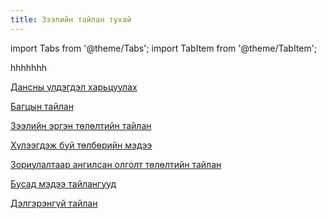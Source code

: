 ```yaml
---
title: Зээлийн тайлан тухай 
---
```

import Tabs from '@theme/Tabs';
import TabItem from '@theme/TabItem';

<Tabs>
  <TabItem value="ztailan" label="Зээлийн тайлан" default>

hhhhhhh
  
  </TabItem>






  <TabItem value="dtailan" label="Дотоод тайлан">

[Дансны үлдэгдэл харьцуулах](..//docs/doTailan/#дансны-үлдэгдэл-харьцуулах)

[Багцын тайлан ](../docs/doTailan/#багцын-тайлан)

[Зээлийн эргэн төлөлтийн тайлан](../docs/doTailan/#зээлийн-эргэн-төлөлтийн-тайлан)

[Хүлээгдэж буй төлбөрийн мэдээ](..//docs/doTailan/#хүлээгдэж-буй-төлбөрийн-мэдээ)

[Зориулалтаар ангилсан олголт төлөлтийн тайлан](../docs/doTailan/#зориулалтаар-ангилсан-олголт-төлөлтийн-тайлан)

[Бусад мэдээ тайлангууд](../docs/doTailan/#бусад-мэдээ-тайлангууд)

[Дэлгэрэнгүй тайлан](../docs/doTailan/#дэлгэрэнгүй-тайлан)





 
 

  </TabItem>
 
</Tabs>

